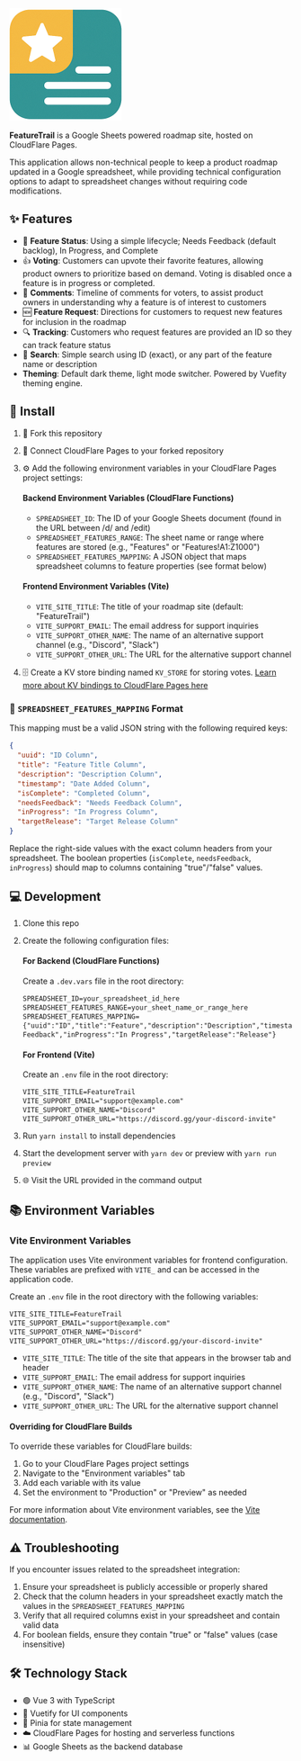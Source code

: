 <img src="src/assets/logo.png" alt="FeatureTrail Logo" width="200" />

**FeatureTrail** is a Google Sheets powered roadmap site, hosted on CloudFlare Pages.

This application allows non-technical people to keep a product roadmap updated in a Google spreadsheet, while providing technical configuration options to adapt to spreadsheet changes without requiring code modifications.

## ✨ Features

- 🔄 **Feature Status**: Using a simple lifecycle; Needs Feedback (default backlog), In Progress, and Complete
- 👍 **Voting**: Customers can upvote their favorite features, allowing product owners to prioritize based on demand. Voting is disabled once a feature is in progress or completed.
- 💬 **Comments**: Timeline of comments for voters, to assist product owners in understanding why a feature is of interest to customers
- 🆕 **Feature Request**: Directions for customers to request new features for inclusion in the roadmap
- 🔍 **Tracking**: Customers who request features are provided an ID so they can track feature status
- 🔎 **Search**: Simple search using ID (exact), or any part of the feature name or description
- **Theming**: Default dark theme, light mode switcher. Powered by Vuefity theming engine.

## 🚀 Install

1. 🍴 Fork this repository
2. 🔗 Connect CloudFlare Pages to your forked repository
3. ⚙️ Add the following environment variables in your CloudFlare Pages project settings:
   
   #### Backend Environment Variables (CloudFlare Functions)
   - `SPREADSHEET_ID`: The ID of your Google Sheets document (found in the URL between /d/ and /edit)
   - `SPREADSHEET_FEATURES_RANGE`: The sheet name or range where features are stored (e.g., "Features" or "Features!A1:Z1000")
   - `SPREADSHEET_FEATURES_MAPPING`: A JSON object that maps spreadsheet columns to feature properties (see format below)

   #### Frontend Environment Variables (Vite)
   - `VITE_SITE_TITLE`: The title of your roadmap site (default: "FeatureTrail")
   - `VITE_SUPPORT_EMAIL`: The email address for support inquiries
   - `VITE_SUPPORT_OTHER_NAME`: The name of an alternative support channel (e.g., "Discord", "Slack") 
   - `VITE_SUPPORT_OTHER_URL`: The URL for the alternative support channel

4. 🗄️ Create a KV store binding named `KV_STORE` for storing votes. [Learn more about KV bindings to CloudFlare Pages here](https://developers.cloudflare.com/pages/platform/functions/bindings/#kv-namespace-bindings)

### 🔄 `SPREADSHEET_FEATURES_MAPPING` Format

This mapping must be a valid JSON string with the following required keys:
```json
{
  "uuid": "ID Column",
  "title": "Feature Title Column",
  "description": "Description Column",
  "timestamp": "Date Added Column",
  "isComplete": "Completed Column",
  "needsFeedback": "Needs Feedback Column",
  "inProgress": "In Progress Column",
  "targetRelease": "Target Release Column"
}
```

Replace the right-side values with the exact column headers from your spreadsheet. The boolean properties (`isComplete`, `needsFeedback`, `inProgress`) should map to columns containing "true"/"false" values.

## 💻 Development

1. Clone this repo
2. Create the following configuration files:

   #### For Backend (CloudFlare Functions)
   Create a `.dev.vars` file in the root directory:
   ```
   SPREADSHEET_ID=your_spreadsheet_id_here
   SPREADSHEET_FEATURES_RANGE=your_sheet_name_or_range_here
   SPREADSHEET_FEATURES_MAPPING={"uuid":"ID","title":"Feature","description":"Description","timestamp":"Date","isComplete":"Complete","needsFeedback":"Needs Feedback","inProgress":"In Progress","targetRelease":"Release"}
   ```

   #### For Frontend (Vite)
   Create an `.env` file in the root directory:
   ```properties
   VITE_SITE_TITLE=FeatureTrail
   VITE_SUPPORT_EMAIL="support@example.com"
   VITE_SUPPORT_OTHER_NAME="Discord"
   VITE_SUPPORT_OTHER_URL="https://discord.gg/your-discord-invite"
   ```

3. Run `yarn install` to install dependencies
4. Start the development server with `yarn dev` or preview with `yarn run preview`
5. 🌐 Visit the URL provided in the command output

## 📚 Environment Variables

### Vite Environment Variables

The application uses Vite environment variables for frontend configuration. These variables are prefixed with `VITE_` and can be accessed in the application code.

Create an `.env` file in the root directory with the following variables:

```properties
VITE_SITE_TITLE=FeatureTrail
VITE_SUPPORT_EMAIL="support@example.com"
VITE_SUPPORT_OTHER_NAME="Discord"
VITE_SUPPORT_OTHER_URL="https://discord.gg/your-discord-invite"
```

- `VITE_SITE_TITLE`: The title of the site that appears in the browser tab and header
- `VITE_SUPPORT_EMAIL`: The email address for support inquiries
- `VITE_SUPPORT_OTHER_NAME`: The name of an alternative support channel (e.g., "Discord", "Slack")
- `VITE_SUPPORT_OTHER_URL`: The URL for the alternative support channel

#### Overriding for CloudFlare Builds

To override these variables for CloudFlare builds:

1. Go to your CloudFlare Pages project settings
2. Navigate to the "Environment variables" tab
3. Add each variable with its value
4. Set the environment to "Production" or "Preview" as needed

For more information about Vite environment variables, see the [Vite documentation](https://vitejs.dev/guide/env-and-mode.html).

## ⚠️ Troubleshooting

If you encounter issues related to the spreadsheet integration:

1. Ensure your spreadsheet is publicly accessible or properly shared
2. Check that the column headers in your spreadsheet exactly match the values in the `SPREADSHEET_FEATURES_MAPPING`
3. Verify that all required columns exist in your spreadsheet and contain valid data
4. For boolean fields, ensure they contain "true" or "false" values (case insensitive)

## 🛠️ Technology Stack

- 🟢 Vue 3 with TypeScript
- 💎 Vuetify for UI components
- 🏪 Pinia for state management
- ☁️ CloudFlare Pages for hosting and serverless functions
- 📊 Google Sheets as the backend database
